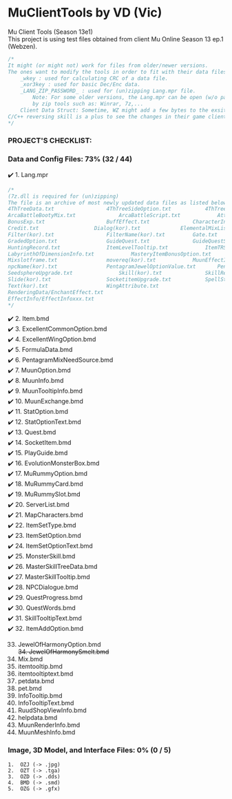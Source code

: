 # MuClientTools by VD (Vic)
Mu Client Tools (Season 13e1)  
This project is using test files obtained from client Mu Online Season 13 ep.1 (Webzen).  

```cpp
/*
It might (or might not) work for files from older/newer versions. 
The ones want to modify the tools in order to fit with their data files should check:
	_wkey : used for calculating CRC of a data file.
	_xor3key : used for basic Dec/Enc data.
	_LANG_ZIP_PASSWORD_ : used for (un)zipping Lang.mpr file. 
		Note: For some older versions, the Lang.mpr can be open (w/o password) 
		by zip tools such as: Winrar, 7z,...
	Client Data Struct: Sometime, WZ might add a few bytes to the exsiting. 
C/C++ reversing skill is a plus to see the changes in their game client.
*/
```

### PROJECT'S CHECKLIST:

### Data and Config Files: 73% (32 / 44)  
:heavy_check_mark:	1.	Lang.mpr  
  
```cpp
/*
(7z.dll is required for (un)zipping)
The file is an archive of most newly updated data files as listed below:
4ThTreeData.txt					4ThTreeSideOption.txt			4ThTreeSkillTooltip.txt
ArcaBattleBootyMix.txt				ArcaBattleScript.txt			AttributeVariation.txt
BonusExp.txt					BuffEffect.txt				CharacterInfoSetup.txt
Credit.txt					Dialog(kor).txt				ElementalMixList.txt
Filter(kor).txt					FilterName(kor).txt			Gate.txt
GradedOption.txt				GuideQuest.txt				GuideQuestString(Kor).txt
HuntingRecord.txt				ItemLevelTooltip.txt			ItemTRSData.txt
LabyrinthOfDimensionInfo.txt			MasteryItemBonusOption.txt		MBoxShop(kor).txt
Mixslotframe.txt				movereq(kor).txt			MuunEffectInfo.txt
npcName(kor).txt				PentagramJewelOptionValue.txt		PentagramOption.txt
SeedsphereUpgrade.txt				Skill(kor).txt				SkillRequire.txt
Slide(kor).txt					SocketitemUpgrade.txt			SpellStone.txt
Text(kor).txt					WingAttribute.txt
RenderingData/EnchantEffect.txt
EffectInfo/EffectInfoxxx.txt
*/
```
  
:heavy_check_mark:	2.	Item.bmd  
:heavy_check_mark:	3.	ExcellentCommonOption.bmd  
:heavy_check_mark:	4.	ExcellentWingOption.bmd  
:heavy_check_mark:	5.	FormulaData.bmd  
:heavy_check_mark:	6.	PentagramMixNeedSource.bmd  
:heavy_check_mark:	7.	MuunOption.bmd  
:heavy_check_mark:	8.	MuunInfo.bmd  
:heavy_check_mark:	9.	MuunTooltipInfo.bmd  
:heavy_check_mark:	10.	MuunExchange.bmd  
:heavy_check_mark:	11.	StatOption.bmd  
:heavy_check_mark:	12.	StatOptionText.bmd  
:heavy_check_mark:	13.	Quest.bmd  
:heavy_check_mark:	14.	SocketItem.bmd  
:heavy_check_mark:	15.	PlayGuide.bmd  
:heavy_check_mark:	16.	EvolutionMonsterBox.bmd  
:heavy_check_mark:	17.	MuRummyOption.bmd  
:heavy_check_mark:	18.	MuRummyCard.bmd  
:heavy_check_mark:	19.	MuRummySlot.bmd  
:heavy_check_mark:	20.	ServerList.bmd  
:heavy_check_mark:	21.	MapCharacters.bmd  
:heavy_check_mark:	22.	ItemSetType.bmd  
:heavy_check_mark:	23.	ItemSetOption.bmd  
:heavy_check_mark:	24.	ItemSetOptionText.bmd  
:heavy_check_mark:	25.	MonsterSkill.bmd  
:heavy_check_mark:	26.	MasterSkillTreeData.bmd  
:heavy_check_mark:	27.	MasterSkillTooltip.bmd  
:heavy_check_mark:	28.	NPCDialogue.bmd  
:heavy_check_mark:	29.	QuestProgress.bmd  
:heavy_check_mark:	30.	QuestWords.bmd  
:heavy_check_mark:	31.	SkillTooltipText.bmd  
:heavy_check_mark:	32.	ItemAddOption.bmd  
  
33.	JewelOfHarmonyOption.bmd  
~~34.	JewelOfHarmonySmelt.bmd~~  
34.	Mix.bmd  
35.	itemtooltip.bmd  
36.	itemtooltiptext.bmd  
37.	petdata.bmd  
38.	pet.bmd  
39.	InfoTooltip.bmd  
40.	InfoTooltipText.bmd  
41.	RuudShopViewInfo.bmd  
42.	helpdata.bmd  
43.	MuunRenderInfo.bmd  
44.	MuunMeshInfo.bmd  

### Image, 3D Model, and Interface Files: 0% (0 / 5)  
	1.	OZJ	(-> .jpg)  
	2.	OZT	(-> .tga)  
	3.	OZD	(-> .dds)  
	4.	BMD	(-> .smd)  
	5.	OZG	(-> .gfx)  

